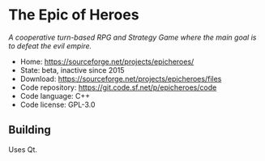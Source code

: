 # The Epic of Heroes

_A cooperative turn-based RPG and Strategy Game where the main goal is to defeat the evil empire._

- Home: https://sourceforge.net/projects/epicheroes/
- State: beta, inactive since 2015
- Download: https://sourceforge.net/projects/epicheroes/files
- Code repository: https://git.code.sf.net/p/epicheroes/code
- Code language: C++
- Code license: GPL-3.0

## Building

Uses Qt.
